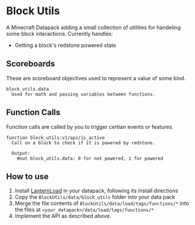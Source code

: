 # Block Utils
A Minecraft Datapack adding a small collection of utilities for handeling some block interactions. Currently handles:
* Getting a block's redstone powered state

## Scoreboards
These are scoreboard objectives used to represent a value of some kind.

```
block_utils.data
  Used for math and passing variables between functions.
```

## Function Calls
Function calls are called by you to trigger certian events or features.

```
function block_utils:v1/api/is_active
  Call on a block to check if it is powered by redstone.
 
  Output:
    #out block_utils.data: 0 for not powered, 1 for powered
```

## How to use
1. Install [LanternLoad](https://github.com/LanternMC/load) in your datapack, following its install directions
2. Copy the `BlockUtils/data/block_utils` folder into your data pack
3. Merge the file contents of `BlockUtils/data/load/tags/functions/*` into the files at `<your_datapack>/data/load/tags/functions/*`
4. Implement the API as described above.
